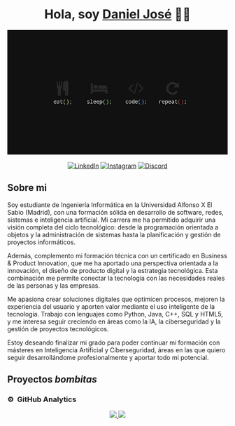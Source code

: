 <div align="center">
<h1 align="center">Hola, soy <a href="www.linkedin.com/in/daniel-jose-gonzalez-sanabria">Daniel José</a> 👋🏼</h1>
</div>
<p align="center">
  <img src="https://raw.githubusercontent.com/MrShadowDani/MrShadowDani/main/assets/eat-sleep-code-repeat.jpg" alt="Eat Sleep Code Repeat" width="600"/>
</p>

<div align="center">

[![LinkedIn](https://img.shields.io/badge/LinkedIn--0A66C2?style=social&logo=linkedin)](https://www.linkedin.com/in/daniel-jose-gonzalez-sanabria/)
[![Instagram](https://img.shields.io/badge/Instagram--E4405F?style=social&logo=instagram)](https://www.instagram.com/daniel_gon.s/)
[![Discord](https://img.shields.io/badge/Discord--5865F2?style=social&logo=discord)](https://discord.com/users/daniel_gon.s)

</div>

## Sobre mi

Soy estudiante de Ingeniería Informática en la Universidad Alfonso X El Sabio (Madrid), con una formación sólida en desarrollo de software, redes, sistemas e inteligencia artificial. Mi carrera me ha permitido adquirir una visión completa del ciclo tecnológico: desde la programación orientada a objetos y la administración de sistemas hasta la planificación y gestión de proyectos informáticos.

Además, complemento mi formación técnica con un certificado en Business & Product Innovation, que me ha aportado una perspectiva orientada a la innovación, el diseño de producto digital y la estrategia tecnológica. Esta combinación me permite conectar la tecnología con las necesidades reales de las personas y las empresas.

Me apasiona crear soluciones digitales que optimicen procesos, mejoren la experiencia del usuario y aporten valor mediante el uso inteligente de la tecnología. Trabajo con lenguajes como Python, Java, C++, SQL y HTML5, y me interesa seguir creciendo en áreas como la IA, la ciberseguridad y la gestión de proyectos tecnológicos.

Estoy deseando finalizar mi grado para poder continuar mi formación con másteres en Inteligencia Artificial y Ciberseguridad, áreas en las que quiero seguir desarrollándome profesionalmente y aportar todo mi potencial.
<br>

## Proyectos *bombitas*

### ⚙️ &nbsp;GitHub Analytics

<p align="center">
<a href="https://github.com/ArisGuimera">
  <img height="180em" src="https://github-readme-stats-eight-theta.vercel.app/api?username=ArisGuimera&show_icons=true&theme=algolia&include_all_commits=true&count_private=true"/>
  <img height="180em" src="https://github-readme-stats-eight-theta.vercel.app/api/top-langs/?username=ArisGuimera&layout=compact&langs_count=8&theme=algolia"/>
</a>
</p>
